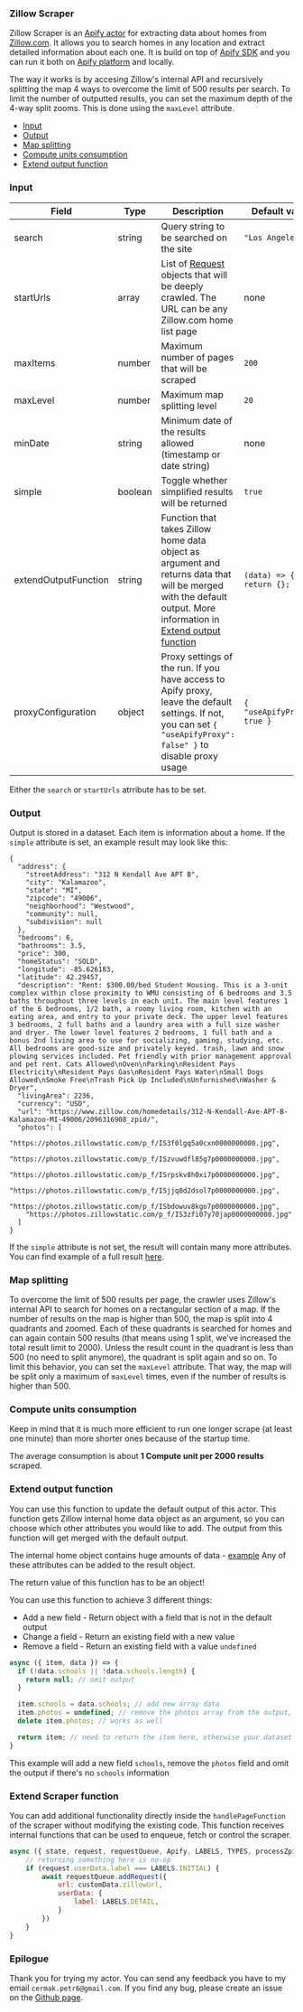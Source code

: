 ### Zillow Scraper

Zillow Scraper is an [Apify actor](https://apify.com/actors) for extracting data about homes from [Zillow.com](https://zillow.com). It allows you to search homes in any location and extract detailed information about each one. It is build on top of [Apify SDK](https://sdk.apify.com/) and you can run it both on [Apify platform](https://my.apify.com) and locally.

The way it works is by accesing Zillow's internal API and recursively splitting the map 4 ways to overcome the limit of 500 results per search. To limit the number of outputted results, you can set the maximum depth of the 4-way split zooms. This is done using the `maxLevel` attribute.

- [Input](#input)
- [Output](#output)
- [Map splitting](#map-splitting)
- [Compute units consumption](#compute-units-consumption)
- [Extend output function](#extend-output-function)

### Input

| Field | Type | Description | Default value
| ----- | ---- | ----------- | -------------|
| search | string | Query string to be searched on the site | `"Los Angeles"` |
| startUrls | array | List of [Request](https://sdk.apify.com/docs/api/request#docsNav) objects that will be deeply crawled. The URL can be any Zillow.com home list page | none |
| maxItems | number | Maximum number of pages that will be scraped | `200` |
| maxLevel | number | Maximum map splitting level | `20` |
| minDate | string | Minimum date of the results allowed (timestamp or date string) | none |
| simple | boolean | Toggle whether simplified results will be returned | `true` |
| extendOutputFunction | string | Function that takes Zillow home data object as argument and returns data that will be merged with the default output. More information in [Extend output function](#extend-output-function) | `(data) => { return {}; }` |
| proxyConfiguration | object | Proxy settings of the run. If you have access to Apify proxy, leave the default settings. If not, you can set `{ "useApifyProxy": false" }` to disable proxy usage | `{ "useApifyProxy": true }`|

Either the `search` or `startUrls` atrribute has to be set.

### Output

Output is stored in a dataset. Each item is information about a home.
If the `simple` attribute is set, an example result may look like this:

```jsonc
{
  "address": {
    "streetAddress": "312 N Kendall Ave APT B",
    "city": "Kalamazoo",
    "state": "MI",
    "zipcode": "49006",
    "neighborhood": "Westwood",
    "community": null,
    "subdivision": null
  },
  "bedrooms": 6,
  "bathrooms": 3.5,
  "price": 300,
  "homeStatus": "SOLD",
  "longitude": -85.626183,
  "latitude": 42.29457,
  "description": "Rent: $300.00/bed Student Housing. This is a 3-unit complex within close proximity to WMU consisting of 6 bedrooms and 3.5 baths throughout three levels in each unit. The main level features 1 of the 6 bedrooms, 1/2 bath, a roomy living room, kitchen with an eating area, and entry to your private deck. The upper level features 3 bedrooms, 2 full baths and a laundry area with a full size washer and dryer. The lower level features 2 bedrooms, 1 full bath and a bonus 2nd living area to use for socializing, gaming, studying, etc. All bedrooms are good-size and privately keyed. trash, lawn and snow plowing services included. Pet friendly with prior management approval and pet rent. Cats Allowed\nOven\nParking\nResident Pays Electricity\nResident Pays Gas\nResident Pays Water\nSmall Dogs Allowed\nSmoke Free\nTrash Pick Up Included\nUnfurnished\nWasher & Dryer",
  "livingArea": 2236,
  "currency": "USD",
  "url": "https://www.zillow.com/homedetails/312-N-Kendall-Ave-APT-B-Kalamazoo-MI-49006/2096316908_zpid/",
  "photos": [
    "https://photos.zillowstatic.com/p_f/IS3f0lgq5a0cxn0000000000.jpg",
    "https://photos.zillowstatic.com/p_f/ISzvuwdfl85g7p0000000000.jpg",
    "https://photos.zillowstatic.com/p_f/ISrpskv8h0xi7p0000000000.jpg",
    "https://photos.zillowstatic.com/p_f/ISjjq8d2dsol7p0000000000.jpg",
    "https://photos.zillowstatic.com/p_f/ISbdowuv8kgo7p0000000000.jpg",
    "https://photos.zillowstatic.com/p_f/IS3zfi07y70jap0000000000.jpg"
  ]
}
```

If the `simple` attribute is not set, the result will contain many more attributes.
You can find example of a full result [here](https://pastebin.com/P016j7ip).

### Map splitting

To overcome the limit of 500 results per page, the crawler uses Zillow's internal API to search for homes on a rectangular section of a map. If the number of results on the map is higher than 500, the map is split into 4 quadrants and zoomed. Each of these quadrants is searched for homes and can again contain 500 results (that means using 1 split, we've increased the total result limit to 2000). Unless the result count in the quadrant is less than 500 (no need to split anymore), the quadrant is split again and so on. To limit this behavior, you can set the `maxLevel` attribute. That way, the map will be split only a maximum of `maxLevel` times, even if the number of results is higher than 500.

### Compute units consumption

Keep in mind that it is much more efficient to run one longer scrape (at least one minute) than more shorter ones because of the startup time.

The average consumption is about **1 Compute unit per 2000 results** scraped.

### Extend output function

You can use this function to update the default output of this actor. This function gets Zillow internal home data object as an argument, so you can choose which other attributes you would like to add. The output from this function will get merged with the default output.

The internal home object contains huge amounts of data - [example](https://pastebin.com/kiWayJvs)
Any of these attributes can be added to the result object.

The return value of this function has to be an object!

You can use this function to achieve 3 different things:
- Add a new field - Return object with a field that is not in the default output
- Change a field - Return an existing field with a new value
- Remove a field - Return an existing field with a value `undefined`

```js
async ({ item, data }) => {
  if (!data.schools || !data.schools.length) {
    return null; // omit output
  }

  item.schools = data.schools; // add new array data
  item.photos = undefined; // remove the photos array from the output, making it CSV friendly
  delete item.photos; // works as well

  return item; // need to return the item here, otherwise your dataset willbe empty
}
```

This example will add a new field `schools`, remove the `photos` field and
omit the output if there's no `schools` information

### Extend Scraper function

You can add additional functionality directly inside the `handlePageFunction` of the scraper without modifying the existing code.
This function receives internal functions that can be used to enqueue, fetch or control the scraper.

```js
async ({ state, request, requestQueue, Apify, LABELS, TYPES, processZpids, queryRegionHomes, customData }) => {
    // returning something here is no-op
    if (request.userData.label === LABELS.INITIAL) {
        await requestQueue.addRequest({
            url: customData.zillowUrl,
            userData: {
                label: LABELS.DETAIL,
            }
        })
    }
}
```

### Epilogue

Thank you for trying my actor. You can send any feedback you have to my email `cermak.petr6@gmail.com`.
If you find any bug, please create an issue on the [Github page](https://github.com/cermak-petr/actor-zillow-api-scraper).
